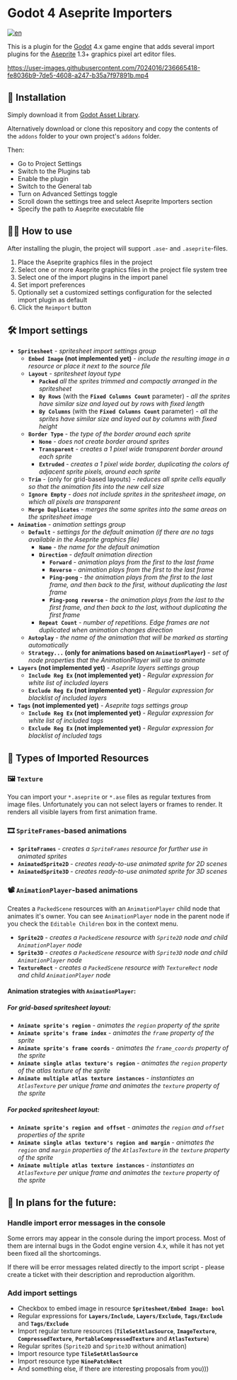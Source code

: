 # Godot 4 Aseprite Importers

[![en](https://img.shields.io/badge/lang-en-red.svg)](README.md)

This is a plugin for the [Godot](https://godotengine.org/) 4.x game engine that adds several import plugins for the [Aseprite](https://www.aseprite.org/) 1.3+ graphics pixel art editor files.

https://user-images.githubusercontent.com/7024016/236665418-fe8036b9-7de5-4608-a247-b35a7f97891b.mp4

## 💽 Installation

Simply download it from [Godot Asset Library](https://godotengine.org/asset-library/asset/1880).

Alternatively download or clone this repository and copy the contents of the `addons` folder to your own project's `addons` folder.

Then:

- Go to Project Settings
- Switch to the Plugins tab
- Enable the plugin
- Switch to the General tab
- Turn on Advanced Settings toggle
- Scroll down the settings tree and select Aseprite Importers section
- Specify the path to Aseprite executable file

## 👷‍♀️ How to use

After installing the plugin, the project will support `.ase`- and `.aseprite`-files.
1. Place the Aseprite graphics files in the project
2. Select one or more Aseprite graphics files in the project file system tree
3. Select one of the import plugins in the import panel
4. Set import preferences
5. Optionally set a customized settings configuration for the selected import plugin as default
6. Click the `Reimport` button

## 🛠 Import settings

- **`Spritesheet`** - *spritesheet import settings group*
    - **`Embed Image` (not implemented yet)** - *include the resulting image in a resource or place it next to the source file*
    - **`Layout`** - *spritesheet layout type*
        - **`Packed`** *all the sprites trimmed and compactly arranged in the spritesheet*
        - **`By Rows`** (with the **`Fixed Columns Count`** parameter) - *all the sprites have similar size and layed out by rows with fixed length*
        - **`By Columns`** (with the **`Fixed Columns Count`** parameter) - *all the sprites have similar size and layed out by columns with fixed height*
    - **`Border Type`** - *the type of the border around each sprite*
        - **`None`** - *does not create border around sprites*
        - **`Transparent`** - *creates a 1 pixel wide transparent border around each sprite*
        - **`Extruded`** - *creates a 1 pixel wide border, duplicating the colors of adjacent sprite pixels, around each sprite*
    - **`Trim`** - (only for grid-based layouts) - *reduces all sprite cells equally so that the animation fits into the new cell size*
    - **`Ignore Empty`** - *does not include sprites in the spritesheet image, on which all pixels are transparent*
    - **`Merge Duplicates`** - *merges the same sprites into the same areas on the spritesheet image*
- **`Animation`** - *animation settings group*
    - **`Default`** - *settings for the default animation (if there are no tags available in the Aseprite graphics file)*
        - **`Name`** - *the name for the default animation*
        - **`Direction`** - *default animation direction*
            - **`Forward`** - *animation plays from the first to the last frame*
            - **`Reverse`** - *animation plays from the first to the last frame*
            - **`Ping-pong`** - *the animation plays from the first to the last frame, and then back to the first, without duplicating the last frame*
            - **`Ping-pong reverse`** - *the animation plays from the last to the first frame, and then back to the last, without duplicating the first frame*
        - **`Repeat Count`** - *number of repetitions. Edge frames are not duplicated when animation changes direction*
    - **`Autoplay`** - *the name of the animation that will be marked as starting automatically*
    - **`Strategy...` (only for animations based on `AnimationPlayer`)** - *set of node properties that the AnimationPlayer will use to animate*
- **`Layers` (not implemented yet)** - *Aseprite layers settings group*
    - **`Include Reg Ex` (not implemented yet)** - *Regular expression for white list of included layers*
    - **`Exclude Reg Ex` (not implemented yet)** - *Regular expression for blacklist of included layers*
- **`Tags` (not implemented yet)** - *Aseprite tags settings group*
    - **`Include Reg Ex` (not implemented yet)** - *Regular expression for white list of included tags*
    - **`Exclude Reg Ex` (not implemented yet)** - *Regular expression for blacklist of included tags*


## 🧱 Types of Imported Resources

### 🖼️ `Texture`

You can import your `*.aseprite` or `*.ase` files as regular textures from image files. Unfortunately you can not select layers or frames to render. It renders all visible layers from first animation frame.

### 🎞 `SpriteFrames`-based animations

- **`SpriteFrames`** - *creates a `SpriteFrames` resource for further use in animated sprites*
- **`AnimatedSprite2D`** - *creates ready-to-use animated sprite for 2D scenes*
- **`AnimatedSprite3D`** - *creates ready-to-use animated sprite for 3D scenes*

### 📽 `AnimationPlayer`-based animations

Creates a `PackedScene` resources with an `AnimationPlayer` child node that animates it's owner. You can see `AnimationPlayer` node in the parent node if you check the `Editable Children` box in the context menu.

- **`Sprite2D`** - *creates a `PackedScene` resource with `Sprite2D` node and child `AnimationPlayer` node*
- **`Sprite3D`** - *creates a `PackedScene` resource with `Sprite3D` node and child `AnimationPlayer` node*
- **`TextureRect`** - *creates a `PackedScene` resource with `TextureRect` node and child `AnimationPlayer` node*

#### Animation strategies with `AnimationPlayer`:

##### For grid-based spritesheet layout:
- **`Animate sprite's region`** - *animates the `region` property of the sprite*
- **`Animate sprite's frame index`** - *animates the `frame` property of the sprite*
- **`Animate sprite's frame coords`** - *animates the `frame_coords` property of the sprite*
- **`Animate single atlas texture's region`** - *animates the `region` property of the atlas texture of the sprite*
- **`Animate multiple atlas texture instances`** - *instantiates an `AtlasTexture` per unique frame and animates the `texture` property of the sprite*

##### For packed spritesheet layout:
- **`Animate sprite's region and offset`** - *animates the `region` and `offset` properties of the sprite*
- **`Animate single atlas texture's region and margin`** - *animates the `region` and `margin` properties of the `AtlasTexture` in the `texture` property of the sprite*
- **`Animate multiple atlas texture instances`** - *instantiates an `AtlasTexture` per unique frame and animates the `texture` property of the sprite*

## 🤖 In plans for the future:

### Handle import error messages in the console

Some errors may appear in the console during the import process. Most of them are internal bugs in the Godot engine version 4.x, while it has not yet been fixed all the shortcomings.

If there will be error messages related directly to the import script - please create a ticket with their description and reproduction algorithm.

### Add import settings

- Checkbox to embed image in resource **`Spritesheet/Embed Image: bool`**
- Regular expressions for **`Layers/Include`**, **`Layers/Exclude`**, **`Tags/Exclude`** and **`Tags/Exclude`**
- Import regular texture resources (**`TileSetAtlasSource`**, **`ImageTexture`**, **`CompressedTexture`**, **`PortableCompressedTexture`** and **`AtlasTexture`**)
- Regular sprites (`Sprite2D` and `Sprite3D` without animation)
- Import resource type **`TileSetAtlasSource`**
- Import resource type **`NinePatchRect`**
- And something else, if there are interesting proposals from you)))
